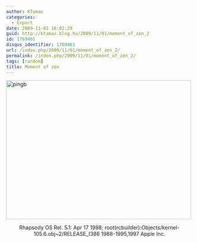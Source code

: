 ```yaml
---
author: KTamas
categories:
  - Export
date: 2009-11-01 16:02:29
guid: http://ktamas.blog.hu/2009/11/01/moment_of_zen_2
id: 1769461
disqus_identifier: 1769461
url: /index.php/2009/11/01/moment_of_zen_2/
permalink: /index.php/2009/11/01/moment_of_zen_2/
tags: [random]
title: Moment of zen
---
```


[<img class="aligncenter size-full wp-image-816" title="pingb" src="http://ktamas.blog.hu/media/image/200911/pingb.png" alt="pingb" width="500" height="375" />](http://ktamas.blog.hu/media/image/200911/pingb.png)
  


<center>
  Rhapsody OS Rel. 5.1: Apr 17 1998; root(rcbuilder):Objects/kernel-105.6.obj~2/RELEASE_I386 1988-1995,1997 Apple Inc.
</center>
